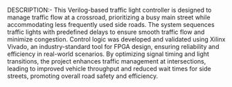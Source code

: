 DESCRIPTION:-
This Verilog-based traffic light controller is designed to manage traffic flow at a crossroad, prioritizing a busy main street while accommodating less frequently used side roads. The system sequences traffic lights with predefined delays to ensure smooth traffic flow and minimize congestion. Control logic was developed and validated using Xilinx Vivado, an industry-standard tool for FPGA design, ensuring reliability and efficiency in real-world scenarios. By optimizing signal timing and light transitions, the project enhances traffic management at intersections, leading to improved vehicle throughput and reduced wait times for side streets, promoting overall road safety and efficiency.

